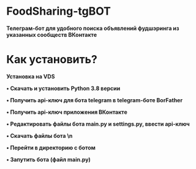 # FoodSharing-tgBOT
<b>Телеграм-бот для удобного поиска объявлений фудшэринга из указанных сообществ ВКонтакте<br>
# Как установить?
<b>Установка на VDS<b>

• Скачать и установить Python 3.8 версии
  
• Получить api-ключ для бота telegram в telegram-боте BorFather 

• Получить api-ключ приложения ВКонтакте 

• Редактировать файлы бота main.py и settings.py, ввести api-ключ

• Скачать файлы бота \n

• Перейти в директорию с ботом 

• Запутить бота (файл main.py) 
